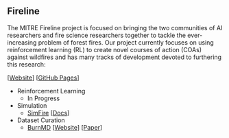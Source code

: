 ## Fireline

The MITRE Fireline project is focused on bringing the two communities of AI researchers and fire science researchers together to tackle the ever-increasing problem of forest fires. Our project currently focuses on using reinforcement learning (RL) to create novel courses of action (COAs) against wildfires and has many tracks of development devoted to furthering this research:

[[Website](https://fireline.mitre.org)] [[GitHub Pages](https://mitrefireline.github.io)]

* Reinforcement Learning
  - In Progress
* Simulation
  - [SimFire](https://github.com/mitrefireline/simfire) [[Docs](https://mitrefireline.github.io/simfire)]
* Dataset Curation
  - [BurnMD](https://github.com/mitrefireline/burnmd) [[Website](https://fireline.mitre.org/burnmd)] [[Paper](https://www.climatechange.ai/papers/iclr2023/19)]
